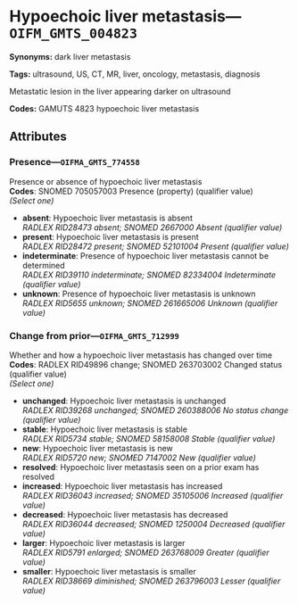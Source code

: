 # Hypoechoic liver metastasis—`OIFM_GMTS_004823`

**Synonyms:** dark liver metastasis

**Tags:** ultrasound, US, CT, MR, liver, oncology, metastasis, diagnosis

Metastatic lesion in the liver appearing darker on ultrasound

**Codes:** GAMUTS 4823 hypoechoic liver metastasis

## Attributes

### Presence—`OIFMA_GMTS_774558`

Presence or absence of hypoechoic liver metastasis  
**Codes**: SNOMED 705057003 Presence (property) (qualifier value)  
*(Select one)*

- **absent**: Hypoechoic liver metastasis is absent  
_RADLEX RID28473 absent; SNOMED 2667000 Absent (qualifier value)_
- **present**: Hypoechoic liver metastasis is present  
_RADLEX RID28472 present; SNOMED 52101004 Present (qualifier value)_
- **indeterminate**: Presence of hypoechoic liver metastasis cannot be determined  
_RADLEX RID39110 indeterminate; SNOMED 82334004 Indeterminate (qualifier value)_
- **unknown**: Presence of hypoechoic liver metastasis is unknown  
_RADLEX RID5655 unknown; SNOMED 261665006 Unknown (qualifier value)_

### Change from prior—`OIFMA_GMTS_712999`

Whether and how a hypoechoic liver metastasis has changed over time  
**Codes**: RADLEX RID49896 change; SNOMED 263703002 Changed status (qualifier value)  
*(Select one)*

- **unchanged**: Hypoechoic liver metastasis is unchanged  
_RADLEX RID39268 unchanged; SNOMED 260388006 No status change (qualifier value)_
- **stable**: Hypoechoic liver metastasis is stable  
_RADLEX RID5734 stable; SNOMED 58158008 Stable (qualifier value)_
- **new**: Hypoechoic liver metastasis is new  
_RADLEX RID5720 new; SNOMED 7147002 New (qualifier value)_
- **resolved**: Hypoechoic liver metastasis seen on a prior exam has resolved  
- **increased**: Hypoechoic liver metastasis has increased  
_RADLEX RID36043 increased; SNOMED 35105006 Increased (qualifier value)_
- **decreased**: Hypoechoic liver metastasis has decreased  
_RADLEX RID36044 decreased; SNOMED 1250004 Decreased (qualifier value)_
- **larger**: Hypoechoic liver metastasis is larger  
_RADLEX RID5791 enlarged; SNOMED 263768009 Greater (qualifier value)_
- **smaller**: Hypoechoic liver metastasis is smaller  
_RADLEX RID38669 diminished; SNOMED 263796003 Lesser (qualifier value)_